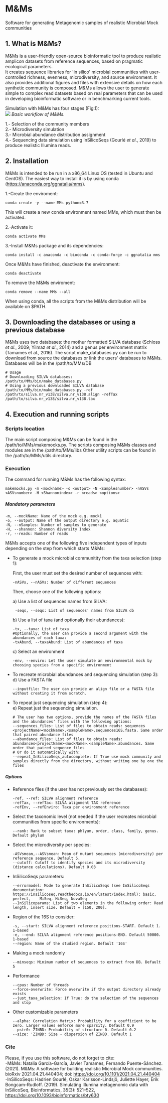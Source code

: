 # M&Ms
Software for generating Metagenomic samples of realistic Microbial Mock communities

## 1. What is M&Ms?  

M&Ms is a user-friendly open-source bioinformatic tool to produce realistic amplicon datasets from reference sequences, based on pragmatic ecological parameters.   
It creates sequence libraries for 'in silico' microbial communities with user-controlled richness, evenness, microdiversity, and source environment. It also provides additional figures and files with extensive details on how each synthetic community is composed.
M&Ms allows the user to generate simple to complex read datasets based on real parameters that can be used in developing bioinformatic software or in benchmarking current tools.  

Simulation with M&Ms has four stages (Fig.1):  
![](https://github.com/ggnatalia/MMs/blob/images/Figure_1.png)
*Basic workflow of M&Ms.*  

  1.- Selection of the community members  
  2.- Microdiversity simulation  
  3.- Microbial abundance distribution assignment    
  4.- Sequencing data simulation using InSilicoSeqs (Gourlé *et al*., 2019) to produce realistic Illumina reads.    

## 2. Installation

M&Ms is intended to be run in a x86_64 Linux OS (tested in Ubuntu and CentOS). The easiest way to install it is by using conda (https://anaconda.org/ggnatalia/mms).

  1.-Create the enviroment:
    
    conda create -y --name MMs python=3.7

  This will create a new conda environment named MMs, which must then be activated.

  2.-Activate it:
    
    conda activate MMs

  3.-Install M&Ms package and its dependencies:
    
    conda install -c anaconda -c bioconda -c conda-forge -c ggnatalia mms

  Once M&Ms have finished, deactivate the environment:
    
    conda deactivate

  To remove the M&Ms enviroment:
    
    conda remove --name MMs --all

When using conda, all the scripts from the M&Ms distribution will be available on $PATH.


## 3. Downloading the databases or using a previous database

M&Ms uses two databases: the mothur formatted SILVA database (Schloss *et al*., 2009; Yilmaz *et al*., 2014) and a genus per environment matrix (Tamames et al., 2016). The script make_databases.py can be run to download from source the databases or link the users' databases to M&Ms. 
Databases will be in the /path/to/MMs/DB
    
    # Usage
    # Downloading SILVA databases:
    /path/to/MMs/bin/make_databases.py
    # Using a previous downloaded SILVA database
    /path/to/MMs/bin/make_databases.py -ref /path/to/silva.nr_v138/silva.nr_v138.align -refTax /path/to/silva.nr_v138/silva.nr_v138.tax


 ## 4. Execution and running scripts

### Scripts location
The main script composing M&Ms can be found in the /path/to/MMs/makemocks.py. The scripts composing M&Ms classes and modules are in the /path/to/MMs/libs
Other utility scripts can be found in the /path/to/MMs/utils directory. 

### Execution
The command for running M&Ms has the following syntax:

    makemocks.py -m <mockname> -o <output> -N <samplesnumber> -nASVs <ASVsnumber> -H <Shannonindex> -r <reads> <options> 

##### Mandatory parameters
    
    -m, --mockName: Name of the mock e.g. mock1    
    -o, --output: Name of the output directory e.g. aquatic    
    -N, --nSamples: Number of samples to generate        
    -H, --shannon: Shannon diversity Index   
    -r, --reads: Number of reads
    
M&Ms accepts one of the following five independent types of inputs depending on the step from which starts M&Ms:

- To generate a mock microbial communitity from the taxa selection (step 1):

  First, the user must set the desired number of sequences with:
   
      -nASVs, --nASVs: Number of different sequences
    
  Then, choose one of the following options:

   a) Use a list of sequences names from SILVA: 
   
       -seqs, --seqs: List of sequences' names from SILVA db
   
   b) Use a list of taxa (and optionally their abundances):
   
      -tx, --taxa: List of taxa
      #Optionally, the user can provide a second argument with the abundances of each taxa:
      -txAbund, --taxaAbund: List of abundances of taxa
    
   c) Select an environment   

      -env, --enviro: Let the user simulate an environmental mock by choosing species from a specific environment

- To recreate microbial abundances and sequencing simulation (step 3):   
   d) Use a FASTA file  
    
      --inputfile: The user can provide an align file or a FASTA file without creating it from scratch.

- To repeat just sequencing simulation (step 4):   
   e) Repeat just the sequencing simulation.  
   
      # The user has two options, provide the names of the FASTA files and the abundances' files with the following options:
      --sequences_files: List of files to obtain reads: sequences <projectName><mockName>.<sampleName>.sequences16S.fasta. Same order that paired abundance files
      --abundance_files: List of files to obtain reads: abundances<projectName><mockName>.<sampleName>.abundances. Same order that paired sequence files
      # Or do it automatically with:
      --repeat_InSilicoSeqs_autocomplete: If True use mock community and samples directly from the directory, without writing one by one the files
   
##### Options

 - Reference files (if the user has not previously set the databases): 
      
       -ref, --ref: SILVA alignment reference
       -refTax, --refTax: SILVA alignment TAX reference    
       -refEnv, --refEnviro: Taxa per environment reference
 
 - Select the taxonomic level (not needed if the user recreates microbial communities from specific environments):
        
       --rank: Rank to subset taxa: phlyum, order, class, family, genus. Default phylum
 
 - Select the microdiversity per species:
 
       -ASVsmean,--ASVsmean: Mean of mutant sequences (microdiversity) per reference sequence. Default 5.
       --cutoff: Cutoff to identify species and its microdiversity (distance calculations). Default 0.03

 - InSilicoSeqs parameters:    

       --errormodel: Mode to generate InSilicoSeqs (see InSilicoSeqs documentation: https://insilicoseq.readthedocs.io/en/latest/index.html): basic, perfect,    MiSeq, HiSeq, NovaSeq
       --InSilicoparams: List of two elements in the following order: Read length, insert size. Default = [150, 200]. 
  
  - Region of the 16S to consider: 
    
        -s, --start: SILVA alignment reference positions-START. Default 1. 1-based
        -e, --end: SILVA alignment reference positions-END. Default 50000. 1-based
        --region: Name of the studied region. Default '16S'    
   
   - Making a mock randomly 
    
         --minseqs: Minimun number of sequences to extract from DB. Default 5
    
   - Performance
 
         --cpus: Number of threads
         --force-overwrite: Force overwrite if the output directory already exists
         --just_taxa_selection: If True: do the selection of the sequences and stop
    
   - Other customizable parameters
    
         --alpha: Correlation Matrix: Probability for a coefficient to be zero. Larger values enforce more sparsity. Default 0.9
         --pstr0: ZINBD: Probability of structure 0. Default 0.2
         --size: 'ZINBD: Size - dispersion of ZINBD. Default 1


### Cite
Please, if you use this software, do not forget to cite:   
-M&Ms: Natalia García-García, Javier Tamames, Fernando Puente-Sánchez. (2021). M&Ms: A software for building realistic Microbial Mock communities. bioRxiv 2021.04.21.440404; doi: https://doi.org/10.1101/2021.04.21.440404    
-InSilicoSeqs: Hadrien Gourlé, Oskar Karlsson-Lindsjö, Juliette Hayer, Erik Bongcam-Rudloff. (2019). Simulating Illumina metagenomic data with InSilicoSeq, Bioinformatics, 35(3): 521–522, https://doi.org/10.1093/bioinformatics/bty630
